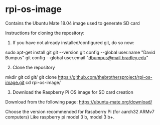 # rpi-os-image
Contains the Ubuntu Mate 18.04 image used to generate SD card 

Instructions for cloning the repository:

1) If you have not already installed/configured git, do so now:

sudo apt-get install git
git --version
git config --global user.name "David Bumpus"
git config --global user.email "dbumpus@mail.bradley.edu"

2) Clone the repository

mkdir git
cd git/
git clone https://github.com/thebrothersproject/rpi-os-image.git
cd rpi-os-image/

3) Download the Raspberry Pi OS image for SD card creation

Download from the following page:
https://ubuntu-mate.org/download/

Choose the version recommended for Raspberry Pi (for aarch32 ARMv7 computers)
Like raspberry pi model 3 b, model 3 b+.
